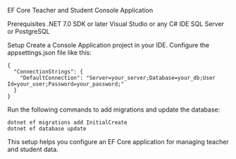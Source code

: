 EF Core Teacher and Student Console Application

Prerequisites
.NET 7.0 SDK or later
Visual Studio or any C# IDE
SQL Server or PostgreSQL

Setup
Create a Console Application project in your IDE.
Configure the appsettings.json file like this:

```
{
  "ConnectionStrings": {
    "DefaultConnection": "Server=your_server;Database=your_db;User Id=your_user;Password=your_password;"
  }
}
```
Run the following commands to add migrations and update the database:
```
dotnet ef migrations add InitialCreate
dotnet ef database update
```

This setup helps you configure an EF Core application for managing teacher and student data.
